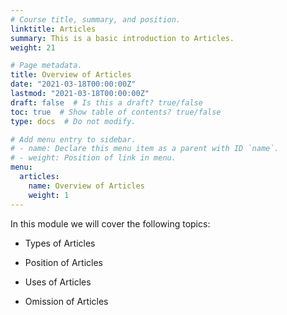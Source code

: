 ```yaml
---
# Course title, summary, and position.
linktitle: Articles
summary: This is a basic introduction to Articles.
weight: 21

# Page metadata.
title: Overview of Articles
date: "2021-03-18T00:00:00Z"
lastmod: "2021-03-18T00:00:00Z"
draft: false  # Is this a draft? true/false
toc: true  # Show table of contents? true/false
type: docs  # Do not modify.

# Add menu entry to sidebar.
# - name: Declare this menu item as a parent with ID `name`.
# - weight: Position of link in menu.
menu:
  articles:
    name: Overview of Articles
    weight: 1
---
```


In this module we will cover the following topics:

* Types of Articles

* Position of Articles

* Uses of Articles

* Omission of Articles

